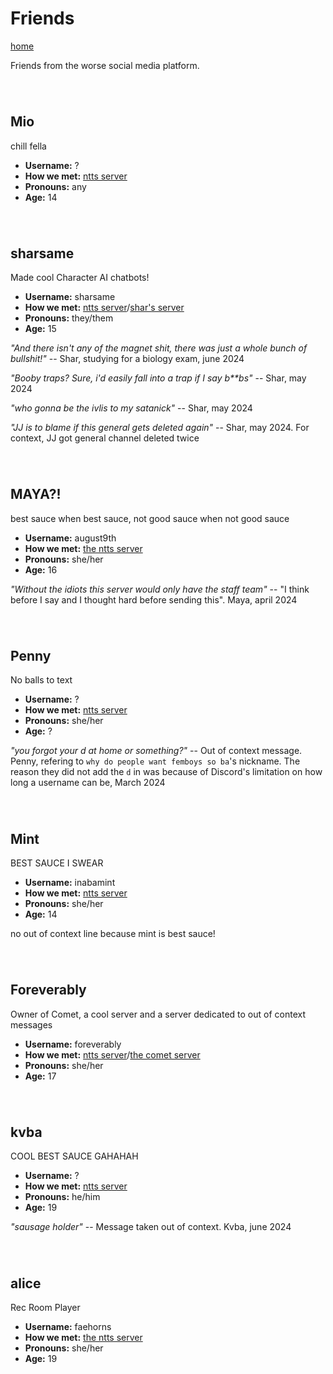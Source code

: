 # Friends
[home](https://kodedkodie.github.io)

Friends from the worse social media platform.


######  

## Mio
chill fella
- **Username:** ?
- **How we met:** [ntts server](https://discord.gg/ntts)
- **Pronouns:** any
- **Age:** 14

######  

## sharsame
Made cool Character AI chatbots!
- **Username:** sharsame
- **How we met:** [ntts server](https://discord.gg/ntts)/[shar's server](https://discord.gg/[ntts](https://discord.gg/nTMEdUG8AV))
- **Pronouns:** they/them
- **Age:** 15


_"And there isn't any of the magnet shit, there was just a whole bunch of bullshit!"_
-- Shar, studying for a biology exam, june 2024

_"Booby traps? Sure, i'd easily fall into a trap if I say b**bs"_
-- Shar, may 2024

_"who gonna be the ivlis to my satanick"_
-- Shar, may 2024

_"JJ is to blame if this general gets deleted again"_
-- Shar, may 2024. For context, JJ got general channel deleted twice

######   

## MAYA?!
best sauce when best sauce, not good sauce when not good sauce
- **Username:** august9th
- **How we met:** [the ntts server](https://discord.gg/ntts)
- **Pronouns:** she/her
- **Age:** 16


_"Without the idiots this server would only have the staff team"_
-- "I think before I say and I thought hard before sending this". Maya, april 2024

######  

## Penny
No balls to text
- **Username:** ?
- **How we met:** [ntts server](https://discord.gg/ntts)
- **Pronouns:** she/her
- **Age:** ?


_"you forgot your d at home or something?"_
-- Out of context message. Penny, refering to `why do people want femboys so ba`'s nickname. The reason they did not add the `d` in was because of Discord's limitation on how long a username can be, March 2024

######  

## Mint
BEST SAUCE I SWEAR
- **Username:** inabamint
- **How we met:** [ntts server](https://discord.gg/ntts)
- **Pronouns:** she/her
- **Age:** 14


no out of context line because mint is best sauce!

######  

## Foreverably
Owner of Comet, a cool server and a server dedicated to out of context messages
- **Username:** foreverably
- **How we met:** [ntts server](https://discord.gg/ntts)/[the comet server](https://discord.gg/foreverably)
- **Pronouns:** she/her
- **Age:** 17

######  

## kvba
COOL BEST SAUCE GAHAHAH
- **Username:** ?
- **How we met:** [ntts server](https://discord.gg/ntts)
- **Pronouns:** he/him
- **Age:** 19

_"sausage holder"_
-- Message taken out of context. Kvba, june 2024

######  

## alice
Rec Room Player
- **Username:** faehorns
- **How we met:** [the ntts server](https://discord.gg/ntts)
- **Pronouns:** she/her
- **Age:** 19
